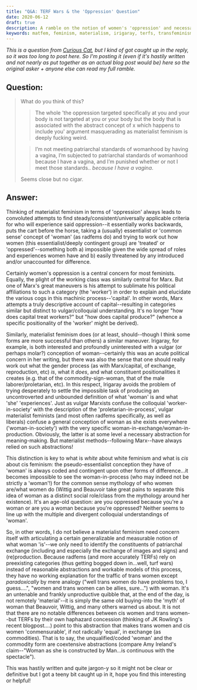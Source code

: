 ```yaml
---
title: "Q&A: TERF Wars & the 'Oppression' Question"
date: 2020-06-12
draft: true
description: A ramble on the notion of women's 'oppression' and necessary abstractions.
keywords: matfem, feminism, materialism, irigaray, terfs, transfeminism, capital
---
```


*This is a question from [Curious Cat](https://curiouscat.me/specularanomaly), but I kind of got caught up in the reply, so it was too long to post here. So I'm posting it (even if it's hastily written and not nearly as put together as an actual blog post would be) here so the original asker + anyone else can read my full ramble.*

## Question:

>What do you think of this?
>>The whole 'the oppression targeted specifically at you and your body is not targeted at you or your body but the body that is associated with the abstract concept of x which happens to include you' argument masquerading as materialist feminism is deeply fucking weird.
>
>>I’m not meeting patriarchal standards of womanhood by having a vagina, I’m subjected to patriarchal standards of womanhood because I have a vagina, and I’m punished whether or not I meet those standards.. *because I have a vagina*.
>
>Seems close but no cigar.

## Answer:

Thinking of materialist feminism in terms of 'oppression' always leads to convoluted attempts to find steady/consistent/universally applicable criteria for who will experience said oppression--it essentially works backwards, puts the cart before the horse, taking a (usually) essentialist or 'common sense' concept of 'woman' (as radfems do) and trying to work out how women (this essentialist/deeply contingent group) are 'treated' or 'oppressed'--something both a) impossible given the wide spread of roles and experiences women have and b) easily threatened by any introduced and/or unaccounted for difference.

Certainly women's oppression is a central concern for most feminists. Equally, the plight of the working class was similarly central for Marx. But one of Marx's great maneuvers is his attempt to sublimate his political affiliations to such a category (the 'worker') in order to explain and elucidate the various cogs in this machinic process--'capital'. In other words, Marx attempts a truly descriptive account of capital--resulting in categories similar but distinct to vulgar/colloquial understanding. It's no longer "how does capital treat workers?" but "how does capital produce?" (whence a specific positionality of the 'worker' might be derived). 

Similarly, materialist feminism does (or at least, should--though I think some forms are more successful than others) a similar maneuver. Irigaray, for example, is both interested and profoundly uninterested with a vulgar (or perhaps molar?) conception of woman--certainly this was an acute political concern in her writing, but there was also the sense that one should really work out what the gender process (as with Marx/capital, of exchange, reproduction, etc) *is*, what it *does*, and what constituent positionalities it creates (e.g. that of the commodity-sign-woman, that of the male laborer/proletarian, etc). In this respect, Irigaray avoids the problem of trying desperately to settle the impossible task of producing an uncontroverted and unbounded definition of what 'woman' is and what 'she' 'experiences'. Just as vulgar Marxists confuse the colloquial 'worker-in-society' with the description of the 'proletarian-in-process', vulgar materialist feminists (and most often radfems specifically, as well as liberals) confuse a general conception of woman as she exists everywhere ('woman-in-society') with the very specific woman-in-exchange/woman-in-production. Obviously, the latter is at some level a necessary abstraction for meaning-making. But materialist methods--following Marx--have always relied on such abstractions!

This distinction is key to what is *white* about white feminism and what is *cis* about cis feminism: the pseudo-essentialist conception they have of 'woman' is always coded and contingent upon other forms of difference...it becomes impossible to see the woman-in-process (who may indeed not be strictly a 'woman'!) for the common sense mythology of who women are/what women do (Wittig and Beauvoir take great pains to separate this idea of woman as a distinct social role/class from the mythology around her existence). It's an age-old question: are you oppressed because you're a woman or are you a woman because you're oppressed? Neither seems to line up with the multiple and divergent colloquial understandings of 'woman'.

So, in other words, I do not believe a materialist feminism need concern itself with articulating a certain generalizable and measurable notion of what woman 'is'--we only need to identify the constituents of patriarchal exchange (including and especially the exchange of images and signs) and (re)production. Because radfems (and more accurately TERFs) rely on preexisting categories (thus getting bogged down in...well, turf wars) instead of reasonable abstractions and workable models of this process, they have no working explanation for the traffic of trans women except *paradoxically*  by mere analogy ("well trans women do have problems too, I guess....", "women and trans women can be allies, sure...") with woman. It's an untenable and frankly unproductive quibble that, at the end of the day, is not remotely 'material'--it is simply the same old buying-into the 'myth' of woman that Beauvoir, Wittig, and many others warned us about. It is not that there are no notable differences between cis women and trans women--but TERFs by their own haphazard concession (thinking of JK Rowling's recent blogpost....) point to this abstraction that makes trans women and cis women 'conmensurable', if not radically 'equal', in exchange (as commodities). That is to say, the unqualified/coded 'woman' and the commodity form are coextensive abstractions (compare Amy Ireland's claim--"Woman as she is constructed by Man...is continuous with the spectacle").

This was hastily written and quite jargon-y so it might not be clear or definitive but I got a teeny bit caught up in it, hope you find this interesting or helpful!

